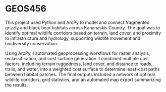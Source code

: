 # GEOS456

This project used Python and ArcPy to model and connect fragmented grizzly and black bear habitats across Kananaskis Country. The goal was to identify optimal wildlife corridors based on terrain, land cover, and proximity to infrastructure and hydrology, supporting wildlife movement and biodiversity conservation.

Using ArcPy, I automated geoprocessing workflows for raster analysis, reclassification, and cost surface generation. I combined multiple cost factors, including terrain ruggedness, land cover, and distance to roads, trails, and water, into a weighted cost surface to determine least-cost paths between habitat patches. The final outputs included a network of optimal wildlife corridors, grid statistics, and an automated map export summarizing the results.
